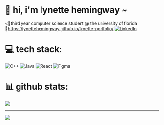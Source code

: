 # 💫 hi, i'm lynette hemingway ~
<🥚third year computer science student @ the university of florida <br>🥚https://lynettehemingway.github.io/lynette-portfolio/ 
[![LinkedIn](https://img.shields.io/badge/LinkedIn-%230077B5.svg?logo=linkedin&logoColor=white)](https://linkedin.com/in/lynette-hemingway) 

# 💻 tech stack:
![C++](https://img.shields.io/badge/c++-%2300599C.svg?style=for-the-badge&logo=c%2B%2B&logoColor=white) ![Java](https://img.shields.io/badge/java-%23ED8B00.svg?style=for-the-badge&logo=openjdk&logoColor=white) ![React](https://img.shields.io/badge/react-%2320232a.svg?style=for-the-badge&logo=react&logoColor=%2361DAFB) ![Figma](https://img.shields.io/badge/figma-%23F24E1E.svg?style=for-the-badge&logo=figma&logoColor=white)
# 📊 github stats:
![](https://github-readme-stats.vercel.app/api/top-langs/?username=lynettehemingway&theme=dark&hide_border=false&include_all_commits=false&count_private=false&layout=compact)

---
[![](https://visitcount.itsvg.in/api?id=lynettehemingway&icon=0&color=0)](https://visitcount.itsvg.in)
